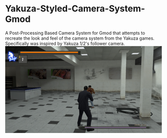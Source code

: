 # Yakuza-Styled-Camera-System-Gmod
A Post-Processing Based Camera System for Gmod that attempts to recreate the look and feel of the camera system from the Yakuza games.
Specifically was inspired by Yakuza 1/2's follower camera.
![alt text](https://raw.githubusercontent.com/JackTheGopnik/Yakuza-Styled-Camera-System-Gmod/main/Images/healthbar1.jpg)
